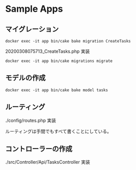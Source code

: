 # Sample Apps

## マイグレーション

```
docker exec -it app bin/cake bake migration CreateTasks
```

20200308075713_CreateTasks.php 実装

```
docker exec -it app bin/cake migrations migrate
```


## モデルの作成

```
docker exec -it app bin/cake bake model tasks
```


## ルーティング

./config/routes.php 実装

ルーティングは手間でもすべて書くことにしている。

## コントローラーの作成

./src/Controller/Api/TasksController 実装
